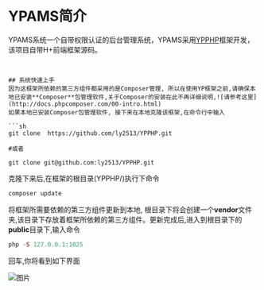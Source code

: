 # YPAMS简介

YPAMS系统一个自带权限认证的后台管理系统，YPAMS采用[YPPHP](https://github.com/ly2513/YPPHP)框架开发，该项目自带H+前端框架源码。
 ```


 ## 系统快速上手
 因为这框架所依赖的第三方组件都采用的是Composer管理, 所以在使用YP框架之前,请确保本地已安装**Composer**包管理软件,关于Composer的安装在此不再详细说明,![请参考这里](http://docs.phpcomposer.com/00-intro.html)
 如果本地已安装Composer包管理软件, 接下来在本地克隆该框架,在命令行中输入

 ```sh
 git clone  https://github.com/ly2513/YPPHP.git

 #或者

 git clone git@github.com:ly2513/YPPHP.git
 ```
 克隆下来后,在框架的根目录(YPPHP/)执行下命令

 ```php
 composer update
 ```
将框架所需要依赖的第三方组件更新到本地, 根目录下将会创建一个**vendor**文件夹,该目录下存放着框架所依赖的第三方组件。更新完成后,进入到根目录下的**public**目录下,输入命令

 ```php
 php -S 127.0.0.1:1025
 ```
 回车,你将看到如下界面

![图片](public/Static/images/ss71921870-3F22-4094-8E52-08018F185F27.png)


